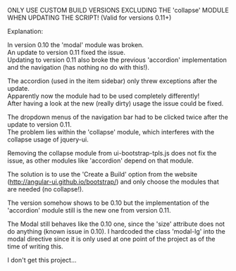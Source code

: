 ONLY USE CUSTOM BUILD VERSIONS EXCLUDING THE 'collapse' MODULE WHEN UPDATING THE SCRIPT! (Valid for versions 0.11+)  

Explanation:  

In version 0.10 the 'modal' module was broken.  
An update to version 0.11 fixed the issue.  
Updating to version 0.11 also broke the previous 'accordion' implementation and the navigation (has nothing no do with this!).  
  
The accordion (used in the item sidebar) only threw exceptions after the update.  
Apparently now the module had to be used completely differently!  
After having a look at the new (really dirty) usage the issue could be fixed.  
  
The dropdown menus of the navigation bar had to be clicked twice after the update to version 0.11.  
The problem lies within the 'collapse' module, which interferes with the collapse usage of jquery-ui.  
  
Removing the collapse module from ui-bootstrap-tpls.js does not fix the issue, as other modules like 'accordion' depend on that module.  
  
The solution is to use the 'Create a Build' option from the website (http://angular-ui.github.io/bootstrap/) and only choose the modules that are needed (no collapse!).  
  
The version somehow shows to be 0.10 but the implementation of the 'accordion' module still is the new one from version 0.11.  

The Modal still behaves like the 0.10 one, since the 'size' attribute does not do anything (known issue in 0.10). I hardcoded the class 'modal-lg' into the modal directive since it is only used at one point of the project as of the time of writing this.  

I don't get this project...  
